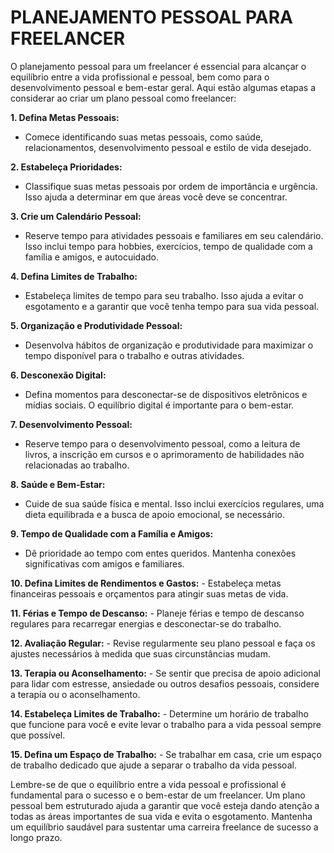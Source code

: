 # PLANEJAMENTO PESSOAL PARA FREELANCER
O planejamento pessoal para um freelancer é essencial para alcançar o equilíbrio entre a vida profissional e pessoal, bem como para o desenvolvimento pessoal e bem-estar geral. Aqui estão algumas etapas a considerar ao criar um plano pessoal como freelancer:

**1. Defina Metas Pessoais:**
   - Comece identificando suas metas pessoais, como saúde, relacionamentos, desenvolvimento pessoal e estilo de vida desejado.

**2. Estabeleça Prioridades:**
   - Classifique suas metas pessoais por ordem de importância e urgência. Isso ajuda a determinar em que áreas você deve se concentrar.

**3. Crie um Calendário Pessoal:**
   - Reserve tempo para atividades pessoais e familiares em seu calendário. Isso inclui tempo para hobbies, exercícios, tempo de qualidade com a família e amigos, e autocuidado.

**4. Defina Limites de Trabalho:**
   - Estabeleça limites de tempo para seu trabalho. Isso ajuda a evitar o esgotamento e a garantir que você tenha tempo para sua vida pessoal.

**5. Organização e Produtividade Pessoal:**
   - Desenvolva hábitos de organização e produtividade para maximizar o tempo disponível para o trabalho e outras atividades.

**6. Desconexão Digital:**
   - Defina momentos para desconectar-se de dispositivos eletrônicos e mídias sociais. O equilíbrio digital é importante para o bem-estar.

**7. Desenvolvimento Pessoal:**
   - Reserve tempo para o desenvolvimento pessoal, como a leitura de livros, a inscrição em cursos e o aprimoramento de habilidades não relacionadas ao trabalho.

**8. Saúde e Bem-Estar:**
   - Cuide de sua saúde física e mental. Isso inclui exercícios regulares, uma dieta equilibrada e a busca de apoio emocional, se necessário.

**9. Tempo de Qualidade com a Família e Amigos:**
   - Dê prioridade ao tempo com entes queridos. Mantenha conexões significativas com amigos e familiares.

**10. Defina Limites de Rendimentos e Gastos:**
    - Estabeleça metas financeiras pessoais e orçamentos para atingir suas metas de vida.

**11. Férias e Tempo de Descanso:**
    - Planeje férias e tempo de descanso regulares para recarregar energias e desconectar-se do trabalho.

**12. Avaliação Regular:**
    - Revise regularmente seu plano pessoal e faça os ajustes necessários à medida que suas circunstâncias mudam.

**13. Terapia ou Aconselhamento:**
    - Se sentir que precisa de apoio adicional para lidar com estresse, ansiedade ou outros desafios pessoais, considere a terapia ou o aconselhamento.

**14. Estabeleça Limites de Trabalho:**
    - Determine um horário de trabalho que funcione para você e evite levar o trabalho para a vida pessoal sempre que possível.

**15. Defina um Espaço de Trabalho:**
    - Se trabalhar em casa, crie um espaço de trabalho dedicado que ajude a separar o trabalho da vida pessoal.

Lembre-se de que o equilíbrio entre a vida pessoal e profissional é fundamental para o sucesso e o bem-estar de um freelancer. Um plano pessoal bem estruturado ajuda a garantir que você esteja dando atenção a todas as áreas importantes de sua vida e evita o esgotamento. Mantenha um equilíbrio saudável para sustentar uma carreira freelance de sucesso a longo prazo.